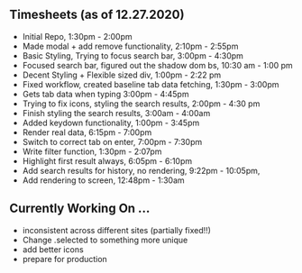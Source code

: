 ## Timesheets (as of 12.27.2020)

- Initial Repo, 1:30pm - 2:00pm
- Made modal + add remove functionality, 2:10pm - 2:55pm
- Basic Styling, Trying to focus search bar, 3:00pm - 4:30pm
- Focused search bar, figured out the shadow dom bs, 10:30 am - 1:00 pm
- Decent Styling + Flexible sized div, 1:00pm - 2:22 pm
- Fixed workflow, created baseline tab data fetching, 1:30pm - 3:00pm
- Gets tab data when typing 3:00pm - 4:45pm
- Trying to fix icons, styling the search results, 2:00pm - 4:30 pm
- Finish styling the search results, 3:00am - 4:00am
- Added keydown functionality, 1:00pm - 3:45pm 
- Render real data, 6:15pm - 7:00pm 
- Switch to correct tab on enter, 7:00pm - 7:30pm 
- Write filter function, 1:30pm - 2:07pm 
- Highlight first result always, 6:05pm - 6:10pm 
- Add search results for history, no rendering, 9:22pm - 10:05pm, 
- Add rendering to screen, 12:48pm - 1:30am

## Currently Working On ...
- inconsistent across different sites (partially fixed!!)
- Change .selected to something more unique
- add better icons
- prepare for production